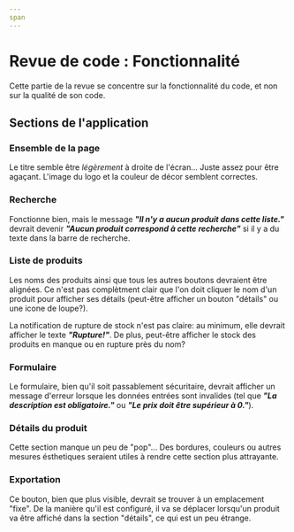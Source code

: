 ```yaml
---
span
---
```

# Revue de code : Fonctionnalité

Cette partie de la revue se concentre sur la fonctionnalité du code, et non sur la qualité de son code.

## Sections de l'application

### Ensemble de la page

Le titre semble être *légèrement* à droite de l'écran... Juste assez pour être agaçant. L'image du logo et la couleur de décor semblent correctes.

### Recherche

Fonctionne bien, mais le message ***"Il n'y a aucun produit dans cette liste."*** devrait devenir ***"Aucun produit correspond à cette recherche"*** si il y a du texte dans la barre de recherche.

### Liste de produits

Les noms des produits ainsi que tous les autres boutons devraient être alignées. Ce n'est pas complètment clair que l'on doit cliquer le nom d'un produit pour afficher ses détails (peut-être afficher un bouton "détails" ou une icone de loupe?).

La notification de rupture de stock n'est pas claire: au minimum, elle devrait afficher le texte ***"Rupture!"***. De plus, peut-être afficher le stock des produits en manque ou en rupture près du nom?

### Formulaire

Le formulaire, bien qu'il soit passablement sécuritaire, devrait afficher un message d'erreur lorsque les données entrées sont invalides (tel que ***"La description est obligatoire."*** ou ***"Le prix doit être supérieur à 0."***).

### Détails du produit

Cette section manque un peu de "pop"... Des bordures, couleurs ou autres mesures ésthetiques seraient utiles à rendre cette section plus attrayante.

### Exportation

Ce bouton, bien que plus visible, devrait se trouver à un emplacement "fixe". De la manière qu'il est configuré, il va se déplacer lorsqu'un produit va être affiché dans la section "détails", ce qui est un peu étrange.
